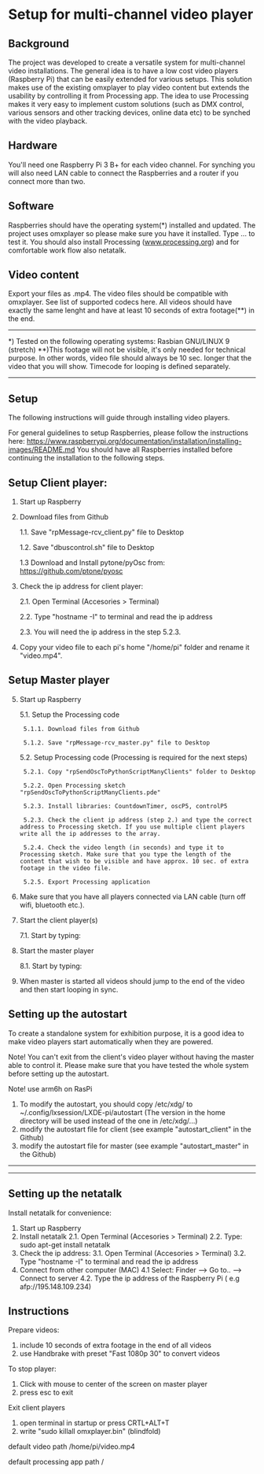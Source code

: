 # Setup for multi-channel video player

## Background

The project was developed to create a versatile system for multi-channel video installations. The general idea is to have a low cost video players (Raspberry Pi) that can be easily extended for various setups. This solution makes use of the existing omxplayer to play video content but extends the usability by controlling it from Processing app. The idea to use Processing makes it very easy to implement custom solutions (such as DMX control, various sensors and other tracking devices, online data etc) to be synched with the video playback.

## Hardware

You'll need one Raspberry Pi 3 B+ for each video channel. For synching you will also need LAN cable to connect the Raspberries and a router if you connect more than two.

## Software

Raspberries should have the operating system(*) installed and updated. The project uses omxplayer so please make sure you have it installed. Type ... to test it. You should also install Processing (www.processing.org) and for comfortable work flow also netatalk.

## Video content

Export your files as .mp4. The video files should be compatible with omxplayer. See list of supported codecs here. All videos should have exactly the same lenght and have at least 10 seconds of extra footage(**) in the end.


------------------------------------------------------------

*) Tested on the following operating systems: Rasbian GNU/LINUX 9 (stretch)
**)This footage will not be visible, it's only needed for technical purpose. In other words, video file should always be 10 sec. longer that the video that you will show. Timecode for looping is defined separately.

------------------------------------------------------------


## Setup

The following instructions will guide through installing video players.

For general guidelines to setup Raspberries, please follow the instructions here: https://www.raspberrypi.org/documentation/installation/installing-images/README.md
You should have all Raspberries installed before continuing the installation to the following steps.


## Setup Client player:

1. Start up Raspberry

1. Download files from Github

    1.1. Save "rpMessage-rcv_client.py" file to Desktop

    1.2. Save "dbuscontrol.sh" file to Desktop

    1.3 Download and Install pytone/pyOsc from: https://github.com/ptone/pyosc

2. Check the ip address for client player:

   2.1. Open Terminal (Accesories > Terminal)

    2.2. Type "hostname -I" to terminal and read the ip address

    2.3. You will need the ip address in the step 5.2.3.

3. Copy your video file to each pi's home "/home/pi" folder and rename it "video.mp4".



## Setup Master player

5. Start up Raspberry

    5.1. Setup the Processing code

        5.1.1. Download files from Github

        5.1.2. Save "rpMessage-rcv_master.py" file to Desktop

    5.2. Setup Processing code (Processing is required for the next steps)

        5.2.1. Copy "rpSendOscToPythonScriptManyClients" folder to Desktop

        5.2.2. Open Processing sketch "rpSendOscToPythonScriptManyClients.pde"

        5.2.3. Install libraries: CountdownTimer, oscP5, controlP5

        5.2.3. Check the client ip address (step 2.) and type the correct address to Processing sketch. If you use multiple client players write all the ip addresses to the array.

        5.2.4. Check the video length (in seconds) and type it to Processing sketch. Make sure that you type the length of the content that wish to be visible and have approx. 10 sec. of extra footage in the video file.

        5.2.5. Export Processing application

6. Make sure that you have all players connected via LAN cable (turn off wifi, bluetooth etc.).

7. Start the client player(s)

    7.1. Start by typing:

8. Start the master player

    8.1. Start by typing:

9. When master is started all videos should jump to the end of the video and then start looping in sync.



## Setting up the autostart

To create a standalone system for exhibition purpose, it is a good idea to make video players start automatically when they are powered.

Note! You can't exit from the client's video player without having the master able to control it. Please make sure that you have tested the whole system before setting up the autostart.

Note! use arm6h on RasPi

1. To modify the autostart, you should copy /etc/xdg/ to ~/.config/lxsession/LXDE-pi/autostart
(The version in the home directory will be used instead of the one in /etc/xdg/...)
2. modify the autostart file for client (see example "autostart_client" in the Github)
3. modify the autostart file for master (see example "autostart_master" in the Github)

*********************************************************************************************
*********************************************************************************************
<!--CAN WE ADD DISABLE WIFI AND BLUETOOTH IN THE AUTOSTART FILE????-->




## Setting up the netatalk

Install netatalk for convenience:

1. Start up Raspberry
2. Install netatalk
2.1. Open Terminal (Accesories > Terminal)
2.2. Type: sudo apt-get install netatalk
3. Check the ip address:
3.1. Open Terminal (Accesories > Terminal)
3.2. Type "hostname -I" to terminal and read the ip address
4. Connect from other computer (MAC)
4.1 Select: Finder —> Go to.. —> Connect to server
4.2. Type the ip address of the Raspberry Pi ( e.g afp://195.148.109.234)



## Instructions

Prepare videos:
1. include 10 seconds of extra footage in the end of all videos
2. use Handbrake with preset "Fast 1080p 30" to convert videos


To stop player:
1. Click with mouse to center of the screen on master player
2. press esc to exit

Exit client players
1. open terminal in startup or press CRTL+ALT+T
2. write "sudo killall omxplayer.bin" (blindfold)


default video path
/home/pi/video.mp4

default processing app path
/
